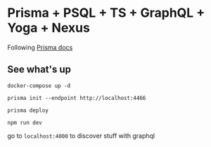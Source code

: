 # Prisma + PSQL + TS + GraphQL + Yoga + Nexus

Following [Prisma docs](https://www.prisma.io/docs/get-started/01-setting-up-prisma-new-database-TYPESCRIPT-t002/)

## See what's up

`docker-compose up -d`

`prisma init --endpoint http://localhost:4466`

`prisma deploy`

`npm run dev`

go to `localhost:4000` to discover stuff with graphql